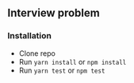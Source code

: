 ## Interview problem

### Installation

* Clone repo
* Run `yarn install` or `npm install`
* Run `yarn test` or `npm test`